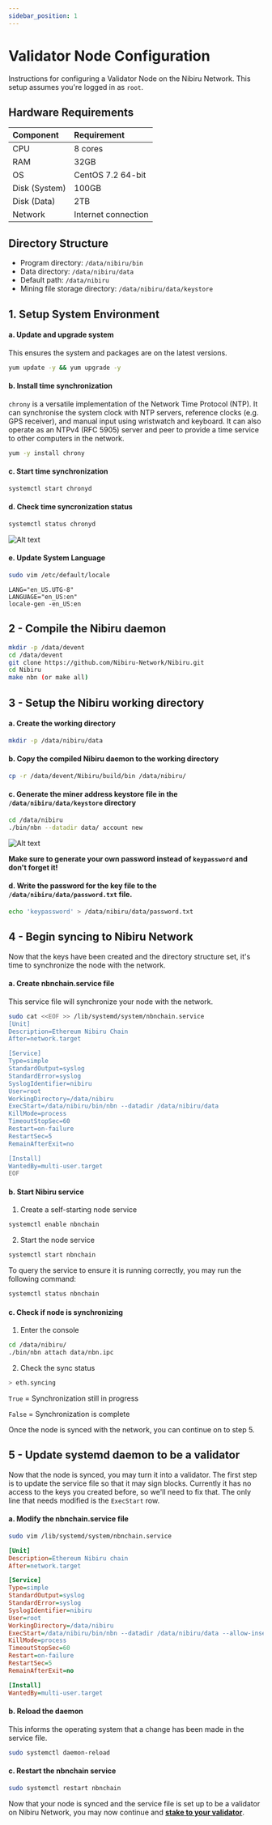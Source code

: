 ```yaml
---
sidebar_position: 1
---
```


# Validator Node Configuration

Instructions for configuring a Validator Node on the Nibiru Network. This setup assumes you're
logged in as `root`.

## Hardware Requirements

| Component      | Requirement          |
|:---------------|:---------------------|
| CPU            | 8 cores              |
| RAM            | 32GB                 |
| OS             | CentOS 7.2 64-bit    |
| Disk (System)  | 100GB                |
| Disk (Data)    | 2TB                  |
| Network        | Internet connection  |

## Directory Structure

* Program directory: `/data/nibiru/bin`
* Data directory: `/data/nibiru/data`
* Default path: `/data/nibiru`
* Mining file storage directory: `/data/nibiru/data/keystore`

## 1. Setup System Environment

#### a. Update and upgrade system
This ensures the system and packages are on the latest versions.
```bash
yum update -y && yum upgrade -y
```

#### b. Install time synchronization
`chrony` is a versatile implementation of the Network Time Protocol (NTP). It can synchronise 
the system clock with NTP servers, reference clocks (e.g. GPS receiver), and manual input using 
wristwatch and keyboard. It can also operate as an NTPv4 (RFC 5905) server and peer to provide 
a time service to other computers in the network.

```bash
yum -y install chrony
```

#### c. Start time synchronization
```bash
systemctl start chronyd
```

#### d. Check time syncronization status
```bash
systemctl status chronyd
```

![Alt text](check_time_synchronization.png)

#### e. Update System Language

```bash
sudo vim /etc/default/locale
```

```
LANG="en_US.UTG-8"
LANGUAGE="en_US:en"
locale-gen -en_US:en
```

## 2 - Compile the Nibiru daemon

```bash
mkdir -p /data/devent
cd /data/devent
git clone https://github.com/Nibiru-Network/Nibiru.git 
cd Nibiru
make nbn (or make all)
```

## 3 - Setup the Nibiru working directory

#### a. Create the working directory
```bash
mkdir -p /data/nibiru/data
```

#### b. Copy the compiled Nibiru daemon to the working directory
```bash
cp -r /data/devent/Nibiru/build/bin /data/nibiru/
```

#### c. Generate the miner address keystore file in the `/data/nibiru/data/keystore` directory
```bash
cd /data/nibiru
./bin/nbn --datadir data/ account new
```

![Alt text](keypassword.png)

**Make sure to generate your own password instead of `keypassword` and don't forget it!**

#### d. Write the password for the key file to the `/data/nibiru/data/password.txt` file.

```bash
echo 'keypassword' > /data/nibiru/data/password.txt
```

## 4 - Begin syncing to Nibiru Network
Now that the keys have been created and the directory structure set,
it's time to synchronize the node with the network.

#### a. Create nbnchain.service file
This service file will synchronize your node with the network. 

```bash
sudo cat <<EOF >> /lib/systemd/system/nbnchain.service
[Unit]
Description=Ethereum Nibiru Chain
After=network.target

[Service]
Type=simple
StandardOutput=syslog
StandardError=syslog
SyslogIdentifier=nibiru
User=root
WorkingDirectory=/data/nibiru
ExecStart=/data/nibiru/bin/nbn --datadir /data/nibiru/data
KillMode=process
TimeoutStopSec=60
Restart=on-failure
RestartSec=5
RemainAfterExit=no

[Install]
WantedBy=multi-user.target
EOF
```

#### b. Start Nibiru service

1. Create a self-starting node service
```bash
systemctl enable nbnchain
```

2. Start the node service
```bash
systemctl start nbnchain
```

To query the service to ensure it is running correctly,
you may run the following command:
```bash
systemctl status nbnchain
```

#### c. Check if node is synchronizing

1. Enter the console
```bash
cd /data/nibiru/
./bin/nbn attach data/nbn.ipc
```

2. Check the sync status
```bash
> eth.syncing
```

`True` = Synchronization still in progress

`False` = Synchronization is complete

Once the node is synced with the network, you can continue on to step 5.

## 5 - Update systemd daemon to be a validator
Now that the node is synced, you may turn it into a validator. The first step
is to update the service file so that it may sign blocks. Currently it has no
access to the keys you created before, so we'll need to fix that. The only
line that needs modified is the `ExecStart` row.

#### a. Modify the nbnchain.service file
```bash
sudo vim /lib/systemd/system/nbnchain.service
```

```ini
[Unit]
Description=Ethereum Nibiru chain
After=network.target

[Service]
Type=simple
StandardOutput=syslog
StandardError=syslog
SyslogIdentifier=nibiru
User=root
WorkingDirectory=/data/nibiru
ExecStart=/data/nibiru/bin/nbn --datadir /data/nibiru/data --allow-insecure-unlock  -unlock 'MINER_ADDRESS_HERE' --password /data/nibiru/data/password.txt --mine 
KillMode=process
TimeoutStopSec=60
Restart=on-failure
RestartSec=5
RemainAfterExit=no

[Install]
WantedBy=multi-user.target
```

#### b. Reload the daemon
This informs the operating system that a change has been made in the
service file.

```bash
sudo systemctl daemon-reload
```

#### c. Restart the nbnchain service
```bash
sudo systemctl restart nbnchain
```

Now that your node is synced and the service file is set up to be a validator on Nibiru Network,
you may now continue and [**stake to your validator**](validator-staking.md).
